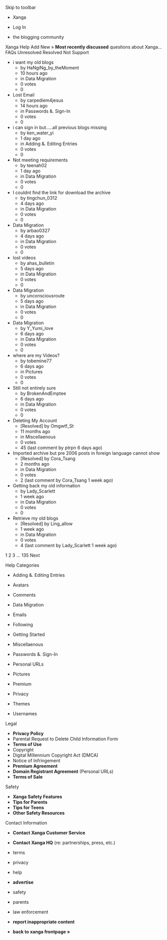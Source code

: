 Skip to toolbar

*   Xanga

*   Log In

*   the blogging community

Xanga Help Add New » **Most recently discussed** questions about Xanga… FAQs Unresolved Resolved Not Support

*   i want my old blogs
    *   by HaNgiNg\_by\_theMoment
    *   10 hours ago
    *   in Data Migration
    *   0 votes
    *   0
*   Lost Email
    *   by carpediem4jesus
    *   14 hours ago
    *   in Passwords &. Sign-In
    *   0 votes
    *   0
*   i can sign in but.....all previous blogs missing
    *   by ken\_water\_yi
    *   1 day ago
    *   in Adding &. Editing Entries
    *   0 votes
    *   0
*   Not meeting requirements
    *   by teenah02
    *   1 day ago
    *   in Data Migration
    *   0 votes
    *   0
*   I couldnt find the link for download the archive
    *   by tingchun\_0312
    *   4 days ago
    *   in Data Migration
    *   0 votes
    *   0
*   Data Migration
    *   by arbao0327
    *   4 days ago
    *   in Data Migration
    *   0 votes
    *   0
*   lost videos
    *   by ahas\_bulletin
    *   5 days ago
    *   in Data Migration
    *   0 votes
    *   0
*   Data Migration
    *   by unconsciousroute
    *   5 days ago
    *   in Data Migration
    *   0 votes
    *   0
*   Data Migration
    *   by Y\_Yumi\_love
    *   6 days ago
    *   in Data Migration
    *   0 votes
    *   0
*   where are my Videos?
    *   by tobemine77
    *   6 days ago
    *   in Pictures
    *   0 votes
    *   0
*   Still not entirely sure
    *   by BrokenAndEmptee
    *   6 days ago
    *   in Data Migration
    *   0 votes
    *   0
*   Deleting My Account
    *   \[Resolved\] by Omgwtf\_St
    *   11 months ago
    *   in Miscellaenous
    *   0 votes
    *   45 (last comment by ptrpn 6 days ago)
*   Imported archive but pre 2006 posts in foreign language cannot show
    *   \[Resolved\] by Cora\_Tsang
    *   2 months ago
    *   in Data Migration
    *   0 votes
    *   2 (last comment by Cora\_Tsang 1 week ago)
*   Getting back my old information
    *   by Lady\_Scarlett
    *   1 week ago
    *   in Data Migration
    *   0 votes
    *   0
*   Retrieve my old blogs
    *   \[Resolved\] by Ling\_allow
    *   1 week ago
    *   in Data Migration
    *   0 votes
    *   4 (last comment by Lady\_Scarlett 1 week ago)

1 2 3 ... 135 Next

Help Categories

*   Adding &. Editing Entries
*   Avatars
*   Comments
*   Data Migration
*   Emails
*   Following
*   Getting Started
*   Miscellaenous

*   Passwords &. Sign-In
*   Personal URLs
*   Pictures
*   Premium
*   Privacy
*   Themes
*   Usernames

Legal

*   **Privacy Policy**
*   Parental Request to Delete Child Information Form
*   **Terms of Use**
*   Copyright
*   Digital Millennium Copyright Act (DMCA)
*   Notice of Infringement
*   **Premium Agreement**
*   **Domain Registrant Agreement** (Personal URLs)
*   **Terms of Sale**

Safety

*   **Xanga Safety Features**
*   **Tips for Parents**
*   **Tips for Teens**
*   **Other Safety Resources**

Contact Information

*   **Contact Xanga Customer Service**
*   **Contact Xanga HQ** (re: partnerships, press, etc.)

*   terms
*   privacy
*   help
*   **advertise**

*   safety
*   parents
*   law enforcement
*   **report inappropriate content**

*   **back to xanga frontpage »**